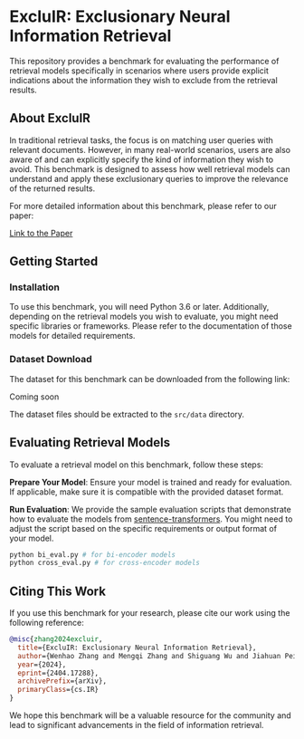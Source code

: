 # ExcluIR: Exclusionary Neural Information Retrieval

This repository provides a benchmark for evaluating the performance of retrieval models specifically in scenarios where users provide explicit indications about the information they wish to exclude from the retrieval results.

## About ExcluIR

In traditional retrieval tasks, the focus is on matching user queries with relevant documents. However, in many real-world scenarios, users are also aware of and can explicitly specify the kind of information they wish to avoid. This benchmark is designed to assess how well retrieval models can understand and apply these exclusionary queries to improve the relevance of the returned results.

For more detailed information about this benchmark, please refer to our paper:

[Link to the Paper](https://example.com/your-paper)

## Getting Started

### Installation

To use this benchmark, you will need Python 3.6 or later. Additionally, depending on the retrieval models you wish to evaluate, you might need specific libraries or frameworks. Please refer to the documentation of those models for detailed requirements.

### Dataset Download

The dataset for this benchmark can be downloaded from the following link:

<!-- [Download ExcluIR Dataset](https://drive.google.com/drive/folders/1O7IHuEHgjAHL6FCb8z5-zTI3YCqcA5J1?usp=sharing) -->
Coming soon

The dataset files should be extracted to the `src/data` directory.

## Evaluating Retrieval Models

To evaluate a retrieval model on this benchmark, follow these steps:

**Prepare Your Model**: Ensure your model is trained and ready for evaluation. If applicable, make sure it is compatible with the provided dataset format.

**Run Evaluation**: We provide the sample evaluation scripts that demonstrate how to evaluate the models from [sentence-transformers](https://huggingface.co/sentence-transformers). You might need to adjust the script based on the specific requirements or output format of your model.

```bash
python bi_eval.py # for bi-encoder models
python cross_eval.py # for cross-encoder models
```

## Citing This Work

If you use this benchmark for your research, please cite our work using the following reference:

```bibtex
@misc{zhang2024excluir,
  title={ExcluIR: Exclusionary Neural Information Retrieval}, 
  author={Wenhao Zhang and Mengqi Zhang and Shiguang Wu and Jiahuan Pei and Zhaochun Ren and Maarten de Rijke and Zhumin Chen and Pengjie Ren},
  year={2024},
  eprint={2404.17288},
  archivePrefix={arXiv},
  primaryClass={cs.IR}
}
```

<!-- ## License

This project is licensed under the MIT License - see the [LICENSE](LICENSE) file for details.

--- -->

We hope this benchmark will be a valuable resource for the community and lead to significant advancements in the field of information retrieval.